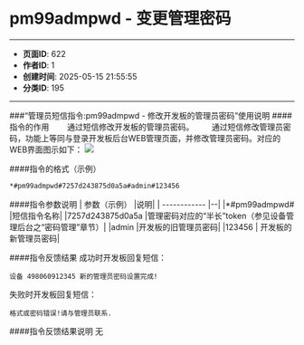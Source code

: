 # pm99admpwd - 变更管理密码

---
- **页面ID**: 622
- **作者ID**: 1
- **创建时间**: 2025-05-15 21:55:55
- **分类ID**: 195
---

###“管理员短信指令:pm99admpwd - 修改开发板的管理员密码”使用说明
####指令的作用
　　通过短信修改开发板的管理员密码。
　　通过短信修改管理员密码，功能上等同与登录开发板后台WEB管理页面，并修改管理员密码。对应的WEB界面图示如下：
  ![](images/d6514817_63d46c674bb83.png)
  
####指令的格式（示例）
```html
*#pm99admpwd#7257d243875d0a5a#admin#123456
```
####指令参数说明
 | 参数（示例） |说明|
| ------------  |--|
|*#pm99admpwd#   |短信指令名称|
|7257d243875d0a5a |管理密码对应的“半长”token（参见设备管理后台之“密码管理”章节）|
|admin |开发板的旧管理员密码|
|123456 | 开发板的新管理员密码|

####指令反馈结果
成功时开发板回复短信：
```
设备 498060912345 新的管理员密码设置完成!
```

失败时开发板回复短信：
```
格式或密码错误!请与管理员联系.
```

####指令反馈结果说明
无







